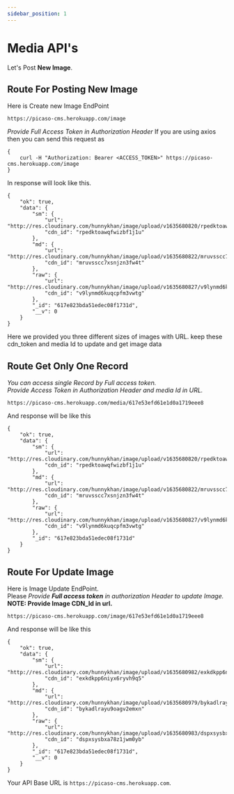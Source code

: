 ```yaml
---
sidebar_position: 1
---
```


# Media API's

Let's Post **New Image**.

## Route For Posting New Image

Here is Create new Image EndPoint

```shell
https://picaso-cms.herokuapp.com/image
```

_Provide Full Access Token in Authorization Header_
If you are using axios then you can send this request as

```shell
{
    curl -H "Authorization: Bearer <ACCESS_TOKEN>" https://picaso-cms.herokuapp.com/image
}

```

In response will look like this.

```shell
{
    "ok": true,
    "data": {
        "sm": {
            "url": "http://res.cloudinary.com/hunnykhan/image/upload/v1635680820/rpedktoawqfwizbf1j1u.jpg",
            "cdn_id": "rpedktoawqfwizbf1j1u"
        },
        "md": {
            "url": "http://res.cloudinary.com/hunnykhan/image/upload/v1635680822/mruvsscc7xsnjzn3fw4t.jpg",
            "cdn_id": "mruvsscc7xsnjzn3fw4t"
        },
        "raw": {
            "url": "http://res.cloudinary.com/hunnykhan/image/upload/v1635680827/v9lynmd6kuqcpfm3vwtg.jpg",
            "cdn_id": "v9lynmd6kuqcpfm3vwtg"
        },
        "_id": "617e823bda51edec08f1731d",
        "__v": 0
    }
}
```

Here we provided you three different sizes of images with URL.
keep these cdn_token and media Id to update and get image data

## Route Get Only One Record

_You can access single Record by Full access token._
_<br /> Provide Access Token in Authorization Header and media Id in URL._

```shell
https://picaso-cms.herokuapp.com/media/617e53efd61e1d0a1719eee8
```

And response will be like this

```shell
{
    "ok": true,
    "data": {
        "sm": {
            "url": "http://res.cloudinary.com/hunnykhan/image/upload/v1635680820/rpedktoawqfwizbf1j1u.jpg",
            "cdn_id": "rpedktoawqfwizbf1j1u"
        },
        "md": {
            "url": "http://res.cloudinary.com/hunnykhan/image/upload/v1635680822/mruvsscc7xsnjzn3fw4t.jpg",
            "cdn_id": "mruvsscc7xsnjzn3fw4t"
        },
        "raw": {
            "url": "http://res.cloudinary.com/hunnykhan/image/upload/v1635680827/v9lynmd6kuqcpfm3vwtg.jpg",
            "cdn_id": "v9lynmd6kuqcpfm3vwtg"
        },
        "_id": "617e823bda51edec08f1731d"
    }
}

```

## Route For Update Image

Here is Image Update EndPoint.<br/>
Please _Provide **Full access token** in authorization Header to update Image._<br/>
**NOTE: Provide Image CDN_Id in url.**

```shell
https://picaso-cms.herokuapp.com/image/617e53efd61e1d0a1719eee8
```

And response will be like this

```shell
{
    "ok": true,
    "data": {
        "sm": {
            "url": "http://res.cloudinary.com/hunnykhan/image/upload/v1635680982/exkdkpp6niyx6ryvh9q5.jpg",
            "cdn_id": "exkdkpp6niyx6ryvh9q5"
        },
        "md": {
            "url": "http://res.cloudinary.com/hunnykhan/image/upload/v1635680979/bykadlrayu9oagv2emxn.jpg",
            "cdn_id": "bykadlrayu9oagv2emxn"
        },
        "raw": {
            "url": "http://res.cloudinary.com/hunnykhan/image/upload/v1635680983/dspxsysbxa78z1jwm0yb.jpg",
            "cdn_id": "dspxsysbxa78z1jwm0yb"
        },
        "_id": "617e823bda51edec08f1731d",
        "__v": 0
    }
}

```

<!-- ![alt text](/img/exp.png) -->

Your API Base URL is `https://picaso-cms.herokuapp.com`.
